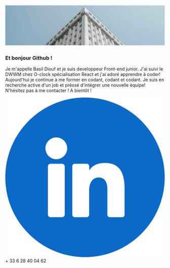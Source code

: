 # ![BasilDiouf](https://github.com/BasilDiouf/BasilDiouf/blob/main/White%20Business%20Architecture%20LinkedIn%20Banner.png)

### Et bonjour Github ! 

Je m'appelle Basil Diouf et je suis developpeur Front-end junior. J'ai suivi le DWWM chez O-clock spécialisation React et j'ai adoré apprendre à coder! Aujourd'hui je continue à me former en codant, codant et codant. Je suis en recherche active d'un job et préssé d'intégrer une nouvelle équipe! N'hésitez pas à me contacter ! A bientôt !

<p>
  <a href="https://www.linkedin.com/in/basil-diouf/"><img src="https://github.com/BasilDiouf/BasilDiouf/blob/main/linkedin.png"></a>
  <a src="https://github.com/BasilDiouf/BasilDiouf/blob/main/whatsapp.png">+ 33 6 28 40 04 62</a>
</p>
